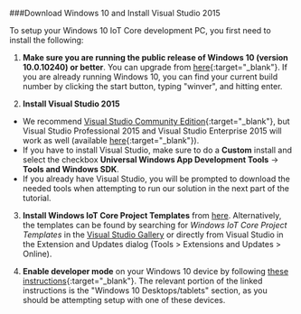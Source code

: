 ###Download Windows 10 and Install Visual Studio 2015

To setup your Windows 10 IoT Core development PC, you first need to install the following:

1. **Make sure you are running the public release of Windows 10 (version 10.0.10240) or better**. You can upgrade from [here](http://www.microsoft.com/en-us/software-download/windows10){:target="_blank"}. If you are already running Windows 10, you can find your current build number by clicking the start button, typing "winver", and hitting enter.

2. **Install Visual Studio 2015**
  - We recommend [Visual Studio Community Edition](http://go.microsoft.com/fwlink/?LinkID=534599){:target="_blank"}, but Visual Studio Professional 2015 and Visual Studio Enterprise 2015 will work as well (available [here](https://www.visualstudio.com/vs-2015-product-editions){:target="_blank"}).
  - If you have to install Visual Studio, make sure to do a **Custom** install and select the checkbox **Universal Windows App Development Tools** -> **Tools and Windows SDK**.
  - If you already have Visual Studio, you will be prompted to download the needed tools when attempting to run our solution in the next part of the tutorial.

3. **Install Windows IoT Core Project Templates** from [here](https://visualstudiogallery.msdn.microsoft.com/06507e74-41cf-47b2-b7fe-8a2624202d36).  Alternatively, the templates can be found by searching for *Windows IoT Core Project Templates* in the [Visual Studio Gallery](https://visualstudiogallery.msdn.microsoft.com/) or directly from Visual Studio in the Extension and Updates dialog (Tools > Extensions and Updates > Online).

4. **Enable developer mode** on your Windows 10 device by following [these instructions](https://msdn.microsoft.com/library/windows/apps/xaml/dn706236.aspx){:target="_blank"}.  The relevant portion of the linked instructions is the "Windows 10 Desktops/tablets" section, as you should be attempting setup with one of these devices.



